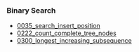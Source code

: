 ### Binary Search
- [0035_search_insert_position](../src/0035_search_insert_position.cpp)
- [0222_count_complete_tree_nodes](../src/0222_count_complete_tree_nodes.cpp)
- [0300_longest_increasing_subsequence](../src/0300_longest_increasing_subsequence.cpp)